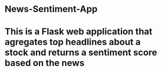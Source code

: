 # News-Sentiment-App

# This is a Flask web application that agregates top headlines about a stock and returns a sentiment score based on the news
